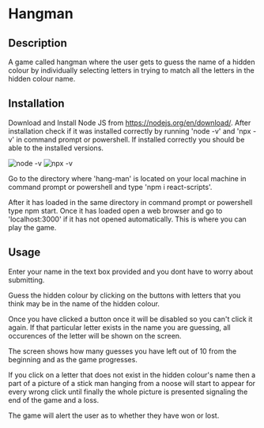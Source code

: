 # Hangman
## Description
A game called hangman where the user gets to guess the name of a hidden colour by individually selecting letters in trying to match all the letters in the hidden colour name.

## Installation
Download and Install Node JS from https://nodejs.org/en/download/. After installation check if it was installed correctly by running 'node -v' and 'npx -v' in command prompt or powershell. 
If installed correctly you should be able to the installed versions. 

![node -v](https://user-images.githubusercontent.com/88197915/153683162-99d54856-48c1-476b-9653-deab7f9803e9.JPG)
![npx -v](https://user-images.githubusercontent.com/88197915/153683171-606b2bd7-26fe-4d04-8acf-207841e6844a.JPG)


Go to the directory where 'hang-man' is located on your local machine in command prompt or powershell and type 'npm i react-scripts'.

After it has loaded in the same directory in command prompt or powershell type npm start. Once it has loaded open a web browser and go to 'localhost:3000' if it has not opened automatically. 
This is where you can play the game.

## Usage
Enter your name in the text box provided and you dont have to worry about submitting.
 
Guess the hidden colour by clicking on the buttons with letters that you think may be in the name of the hidden colour.

Once you have clicked a button once it will be disabled so you can't click it again. If that particular letter exists in the name you are guessing, all occurences of the letter will be shown on the screen.
        
The screen shows how many guesses you have left out of 10 from the beginning and as the game progresses.
     
If you click on a letter that does not exist in the hidden colour's name then a part of a picture of a stick man hanging from a noose will start to appear for every wrong click until finally the whole picture is presented signaling the end of the game and a loss.

The game will alert the user as to whether they have won or lost.
    
